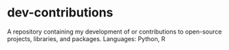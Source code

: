 # dev-contributions
A repository containing my development of or contributions to open-source projects, libraries, and packages. Languages: Python, R

